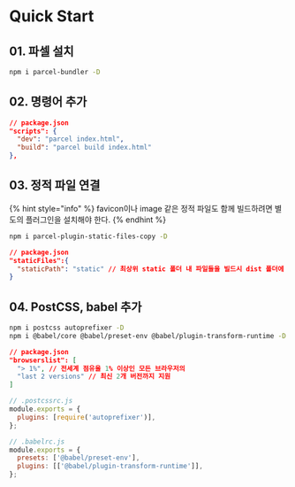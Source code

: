 # Quick Start

## 01. 파셀 설치

```bash
npm i parcel-bundler -D
```

## 02. 명령어 추가

```json
// package.json
"scripts": {
  "dev": "parcel index.html",
  "build": "parcel build index.html"
},
```

## 03. 정적 파일 연결

{% hint style="info" %}
favicon이나 image 같은 정적 파일도 함께 빌드하려면 별도의 플러그인을 설치해야 한다.
{% endhint %}

```bash
npm i parcel-plugin-static-files-copy -D 
```

```json
// package.json
"staticFiles":{
  "staticPath": "static" // 최상위 static 폴더 내 파일들을 빌드시 dist 폴더에 넣어줌
}
```

## 04. PostCSS, babel 추가

```bash
npm i postcss autoprefixer -D
npm i @babel/core @babel/preset-env @babel/plugin-transform-runtime -D
```

```json
// package.json
"browserslist": [
  "> 1%", // 전세계 점유율 1% 이상인 모든 브라우저의
  "last 2 versions" // 최신 2개 버전까지 지원
]
```

```javascript
// .postcssrc.js 
module.exports = {
  plugins: [require('autoprefixer')],
};
```

```javascript
// .babelrc.js
module.exports = {
  presets: ['@babel/preset-env'],
  plugins: [['@babel/plugin-transform-runtime']],
};
```
